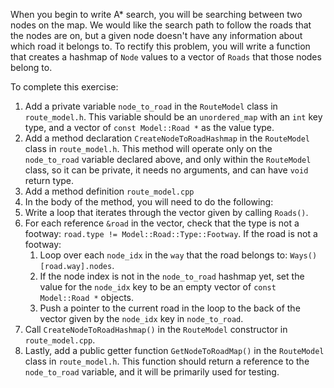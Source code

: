 When you begin to write A\* search, you will be searching between two nodes on the map. We would like the search path to
follow the roads that the nodes are on, but a given node doesn't have any information about which road it belongs to. To
rectify this problem, you will write a function that creates a hashmap of `Node` values to a vector of `Roads` that
those nodes belong to.

To complete this exercise:

1. Add a private variable `node_to_road` in the `RouteModel` class in `route_model.h`. This variable should be
   an `unordered_map` with an `int` key type, and a vector of `const Model::Road *` as the value type.
2. Add a method declaration `CreateNodeToRoadHashmap` in the `RouteModel` class in `route_model.h`. This method will
   operate only on the `node_to_road` variable declared above, and only within the `RouteModel` class, so it can be
   private, it needs no arguments, and can have `void` return type.
3. Add a method definition `route_model.cpp`
4. In the body of the method, you will need to do the following:
1. Write a loop that iterates through the vector given by calling `Roads()`.
2. For each reference `&road` in the vector, check that the type is not a
   footway: `road.type != Model::Road::Type::Footway`. If the road is not a footway:
    1. Loop over each `node_idx` in the `way` that the road belongs to: `Ways()[road.way].nodes`.
    1. If the node index is not in the `node_to_road` hashmap yet, set the value for the `node_idx` key to be an empty
       vector of `const Model::Road *` objects.
    2. Push a pointer to the current road in the loop to the back of the vector given by the `node_idx` key
       in `node_to_road`.
5. Call `CreateNodeToRoadHashmap()` in the `RouteModel` constructor in `route_model.cpp`.
6. Lastly, add a public getter function `GetNodeToRoadMap()` in the `RouteModel` class in `route_model.h`. This function
   should return a reference to the `node_to_road` variable, and it will be primarily used for testing.